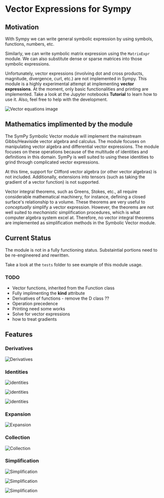# Vector Expressions for Sympy

## Motivation

With Sympy we can write general symbolic expression by using symbols, functions, numbers, etc.

Similarly, we can write symbolic matrix expression using the `MatrixExpr` module. We can also substitute dense or sparse matrices into those symbolic expressions.

Unfortunately, vector expressions (involving dot and cross products, magnitude, divergence, curl, etc.) are not implemented in Sympy. This module is a highly experimental attempt at implementing **vector expressions**. At the moment, only basic functionalities and printing are implemented. Take a look at the Jupyter notebooks **Tutorial** to learn how to use it. Also, feel free to help with the development.

![Vector equations image](imgs/img-1.png)

## Mathematics implimented by the module

The SymPy Symbolic Vector module will implement the mainstream Gibbs/Heaviside vector algebra and calculus.  The module focuses on manipulating vector algebra and differential vector expressions.  The module focuses on these operations because of the multitude of identities and definitions in this domain.  SymPy is well suited to using these identities to grind through complicated vector expressions.
	
At this time, support for Clifford vector algebra (or other vector algebras) is not included.  Additionally, extensions into tensors (such as taking the gradient of a vector function) is not supported.  
	
Vector integral theorems, such as Greens, Stokes, etc., all require considerable mathematical machinery, for instance, defining a closed surface's relationship to a volume. These theorems are very useful to *conceptually* simplify a vector expression. However, the theorems are not well suited to *mechanistic* simplification procedures, which is what computer algebra system excel at.  Therefore, no vector integral theorems are implemented as simplification methods in the Symbolic Vector module.

## Current Status

The module is not in a fully functioning status. Substaintial portions need to be re-engineered and rewritten.

Take a look at the `tests` folder to see example of this module usage.

### TODO

* Vector functions, inherited from the Function class
* Fully implimenting the **kind** attribute
* Derivatives of functions  - remove the D class ??
* Operation precedence
* Printing need some works
* Solve for vector expressions
* how to treat gradients

## Features

### Derivatives

![Derivatives](imgs/img-9.png)

### Identities

![identities](imgs/img-2.png)

![identities](imgs/img-3.png)

![identities](imgs/img-10.png)

### Expansion

![Expansion](imgs/img-4.png)

### Collection

![Collection](imgs/img-5.png)

### Simplification

![Simplification](imgs/img-6.png)

![Simplification](imgs/img-7.png)

![Simplification](imgs/img-8.png)

